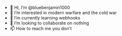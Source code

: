 - 👋 Hi, I’m @bluebenjamin1000
- 👀 I’m interested in modern warfare and the cold war
- 🌱 I’m currently learning webhooks
- 💞️ I’m looking to collaborate on nothing
- 📫 How to reach me you don't

<!---
bluebenjamin1000/bluebenjamin1000 is a ✨ special ✨ repository because its `README.md` (this file) appears on your GitHub profile.
You can click the Preview link to take a look at your changes.
--->
